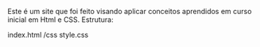 Este é um site que foi feito visando aplicar conceitos aprendidos em curso inicial em Html e CSS.
Estrutura:

  index.html
  /css
    style.css
    
